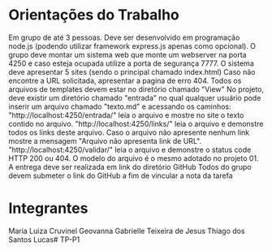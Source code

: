 # Orientações do Trabalho 

Em grupo de até 3 pessoas. 
Deve ser desenvolvido em programação node.js (podendo utilizar framework express.js apenas como opcional).
O grupo deve montar um sistema web que monte um webserver na porta 4250 e caso esteja ocupada utilize a porta de segurança 7777.
O sistema deve apresentar 5 sites (sendo o principal chamado index.html)
Caso não encontre a URL solicitada, apresentar a pagina de erro 404.
Todos os arquivos de templates devem estar no diretório chamado "View"
No projeto, deve existir um diretório chamado "entrada" no qual qualquer usuário pode inserir um arquivo chamado "texto.md" e acessando os caminhos:
"http://localhost:4250/entrada/" leia o arquivo e mostre no site o texto contido no arquivo. 
"http://localhost:4250/links/" leia o arquivo e demonstre todos os links deste arquivo. Caso o arquivo não apresente nenhum link mostre a mensagem "Arquivo não apresenta link de URL". 
"http://localhost:4250/validar/" leia o arquivo e demonstre o status code HTTP 200 ou 404.
O modelo do arquivo é o mesmo adotado no projeto 01.
A entrega deve ser realizada em link do diretório GitHub
Todos do grupo devem submeter o link do GitHub a fim de vincular a nota da tarefa

# Integrantes

Maria Luiza Cruvinel
Geovanna Gabrielle Teixeira de Jesus
Thiago dos Santos Lucas# TP-P1
